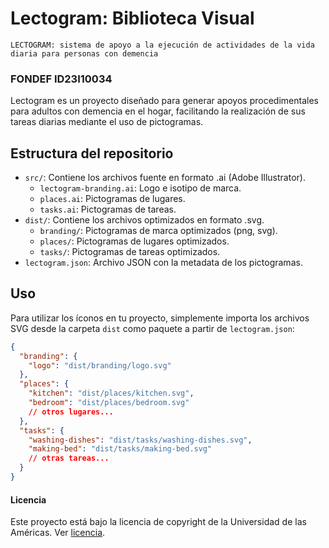 # Lectogram: Biblioteca Visual

` LECTOGRAM: sistema de apoyo a la ejecución de actividades de la vida diaria para personas con demencia `

### FONDEF ID23I10034
Lectogram es un proyecto diseñado para generar apoyos procedimentales para adultos con demencia en el hogar, facilitando la realización de sus tareas diarias mediante el uso de pictogramas.

## Estructura del repositorio
- `src/`: Contiene los archivos fuente en formato .ai (Adobe Illustrator).
  - `lectogram-branding.ai`: Logo e isotipo de marca.
  - `places.ai`: Pictogramas de lugares.
  - `tasks.ai`: Pictogramas de tareas.
- `dist/`: Contiene los archivos optimizados en formato .svg.
  - `branding/`: Pictogramas de marca optimizados (png, svg).
  - `places/`: Pictogramas de lugares optimizados.
  - `tasks/`: Pictogramas de tareas optimizados.
- `lectogram.json`: Archivo JSON con la metadata de los pictogramas.

## Uso
Para utilizar los íconos en tu proyecto, simplemente importa los archivos SVG desde la carpeta `dist` como paquete a partir de `lectogram.json`:

```json
{
  "branding": {
    "logo": "dist/branding/logo.svg"
  },
  "places": {
    "kitchen": "dist/places/kitchen.svg",
    "bedroom": "dist/places/bedroom.svg"
    // otros lugares...
  },
  "tasks": {
    "washing-dishes": "dist/tasks/washing-dishes.svg",
    "making-bed": "dist/tasks/making-bed.svg"
    // otras tareas...
  }
}
```

#### Licencia

Este proyecto está bajo la licencia de copyright de la Universidad de las Américas. Ver [licencia](LICENSE).
